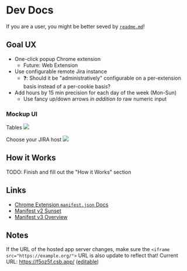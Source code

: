 # Dev Docs
If you are a user, you might be better seved by [`readme.md`](./readme.md)!

## Goal UX

- One-click popup Chrome extension
    - Future: Web Extension
- Use configurable remote Jira instance
    - ❓: Should it be "administratively" configurable on a per-extension basis instead of a per-cookie basis?
- Add hours by 15 min precision for each day of the week (Mon-Sun)
    - Use fancy up/down arrows _in addition to_ raw numeric input

### Mockup UI

Tables
![](https://i.imgur.com/OAIjZ5J.png)

Choose your JIRA host
![](https://i.imgur.com/vCdKO6H.png)

## How it Works

TODO: Finish and fill out the "How it Works" section

## Links
- [Chrome Extension `manifest.json` Docs](https://developer.chrome.com/docs/extensions/mv3/manifest/#overview)
- [Manifest v2 Sunset](https://developer.chrome.com/docs/extensions/mv3/mv2-sunset/)
- [Manifest v3 Overview](https://developer.chrome.com/docs/extensions/mv3/intro/mv3-overview/)

## Notes

If the URL of the hosted app server changes, make sure the `<iframe src="https://example.org/">` URL is also update to reflect that!
Current URL: <https://f5oz5f.csb.app/> ([editable](https://codesandbox.io/s/jiratimefrontend-f5oz5f?file=/index.html))

